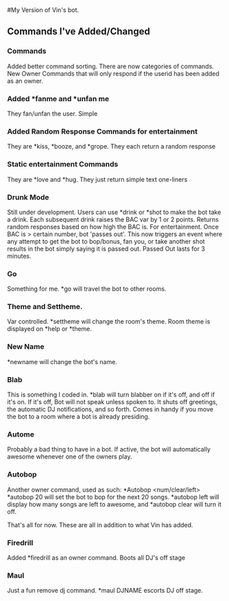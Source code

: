 #My Version of Vin's bot.

## Commands I've Added/Changed

### Commands
Added better command sorting. There are now categories of commands. New Owner Commands that will only respond if the userid has been added as an owner.

### Added *fanme and *unfan me
They fan/unfan the user. Simple

### Added Random Response Commands for entertainment
They are *kiss, *booze, and *grope. They each return a random response

### Static entertainment Commands
They are *love and *hug. They just return simple text one-liners

### Drunk Mode
Still under development. Users can use *drink or *shot to make the bot take a drink. Each subsequent drink raises the BAC var by 1 or 2 points. Returns random responses based on how high the BAC is. For entertainment. Once BAC is > certain number, bot 'passes out'. This now triggers an event where any attempt to get the bot to bop/bonus, fan you, or take another shot results in the bot simply saying it is passed out. Passed Out lasts for 3 minutes.

### Go
Something for me. *go <room name> will travel the bot to other rooms. 

### Theme and Settheme. 
Var controlled. *settheme <new theme> will change the room's theme. Room theme is displayed on *help or *theme.

### New Name
*newname <name> will change the bot's name.

### Blab
This is something I coded in. *blab will turn blabber on if it's off, and off if it's on. If it's off, Bot will not speak unless spoken to. It shuts off greetings, the automatic DJ notifications, and so forth. Comes in handy if you move the bot to a room where a bot is already presiding.

### Autome
Probably a bad thing to have in a bot. If active, the bot will automatically awesome whenever one of the owners play.

### Autobop
Another owner command, used as such: *Autobop <num/clear/left> *autobop 20 will set the bot to bop for the next 20 songs. *autobop left will display how many songs are left to awesome, and *autobop clear will turn it off.

That's all for now. These are all in addition to what Vin has added.

### Firedrill
Added *firedrill as an owner command. Boots all DJ's off stage

### Maul
Just a fun remove dj command. *maul DJNAME escorts DJ off stage.
